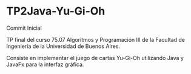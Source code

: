# TP2Java-Yu-Gi-Oh

Commit Inicial

TP final del curso 75.07 Algoritmos y Programación III de la Facultad de Ingeniería de la Universidad de Buenos Aires.

Consiste en implementar el juego de cartas Yu-Gi-Oh utilizando Java y JavaFx para la interfaz gráfica.